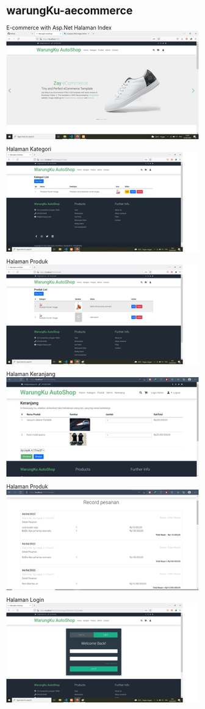# warungKu-aecommerce

E-commerce with Asp.Net
Halaman Index
![Alt text](screenshot/index.png?raw=true "Halaman Index")

Halaman Kategori
![Alt text](screenshot/kategori.png?raw=true "Halaman Kategori")

Halaman Produk
![AlT text](screenshot/produk.png?raw=true "Halaman Produk")

Halaman Keranjang
![AlT text](screenshot/Keranjang.png?raw=true "Halaman Produk")

Halaman Produk
![AlT text](screenshot/RecordPesanan.png?raw=true "Halaman Produk")

Halaman Login
![AlT text](screenshot/login.png?raw=true "Halaman Login")
